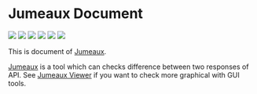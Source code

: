 Jumeaux Document
================

![](https://img.shields.io/pypi/pyversions/jumeaux.svg) [![](https://img.shields.io/pypi/v/jumeaux.svg)][pypi] [![](https://api.travis-ci.org/tadashi-aikawa/jumeaux.svg?branch=master)][travis] [![](https://codeclimate.com/github/tadashi-aikawa/jumeaux/badges/coverage.svg)][coverage] [![](https://codeclimate.com/github/tadashi-aikawa/jumeaux/badges/gpa.svg)][complexity] ![](https://img.shields.io/github/license/mashape/apistatus.svg)

This is document of [Jumeaux].

[Jumeaux] is a tool which can checks difference between two responses of API.
See [Jumeaux Viewer] if you want to check more graphical with GUI tools.

[Jumeaux]: https://github.com/tadashi-aikawa/jumeaux
[Jumeaux Viewer]: https://github.com/tadashi-aikawa/jumeaux-viewer
[travis]: https://travis-ci.org/tadashi-aikawa/jumeaux/builds
[coverage]: https://codeclimate.com/github/tadashi-aikawa/jumeaux/coverage
[complexity]: https://codeclimate.com/github/tadashi-aikawa/jumeaux
[pypi]: https://pypi.python.org/pypi/jumeaux
